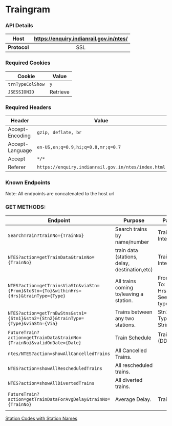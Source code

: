 # Traingram

### API Details

|**Host**|https://enquiry.indianrail.gov.in/ntes/|
|--------|:--------:|
|**Protocol**|SSL|

### Required Cookies

|Cookie|Value|
|------|-----|
|`trnTypeColShow`| `y`|
|`JSESSIONID`| Retrieve|

### Required Headers

|Header|Value|
|------|-----|
|Accept-Encoding| `gzip, deflate, br`|
|Accept-Language| `en-US,en;q=0.9,hi;q=0.8,mr;q=0.7`|
|Accept| `*/*`|
|Referer|`https://enquiry.indianrail.gov.in/ntes/index.html`|

### Known Endpoints
Note: All endpoints are concatenated to the host url

### GET METHODS:

|Endpoint|Purpose|Parameters
|--------|--------|--------|
|`SearchTrain?trainNo={TrainNo}`| Search trains by name/number | TrainNo: Integer/String|
|`NTES?action=getTrainData&trainNo={TrainNo}`| train data (stations, delay, destination,etc) | TrainNo: Integer|
|`NTES?action=getTrainsViaStn&viaStn={From}&toStn={To}&withinHrs={Hrs}&trainType={Type}`| All trains coming to/leaving a station. | From: StnCode, To: StnCode, Hrs: Int, Type: See list of types|
|`NTES?action=getTrnBwStns&stn1={Stn1}&stn2={Stn2}&trainType={Type}&viaStn={Via}`| Trains between any two stations. | Stn1, Stn2, Type, [Via]: String|
|`FutureTrain?action=getTrainData&trainNo={TrainNo}&validOnDate={Date}`| Train Schedule | TrainNo, Date (DD/MM/YYYY)|
|`ntes/NTES?action=showAllCancelledTrains`|All Cancelled Trains.|
|`NTES?action=showAllRescheduledTrains`| All rescheduled trains. |
|`NTES?action=showAllDivertedTrains`| All diverted trains.|
|`FutureTrain?action=getTrainDataForAvgDelay&trainNo={TrainNo}`| Average Delay. | TrainNo 
|||

[Station Codes with Station Names](https://enquiry.indianrail.gov.in/ntes/js/stnCodesWithNamesArrayStr.js)


